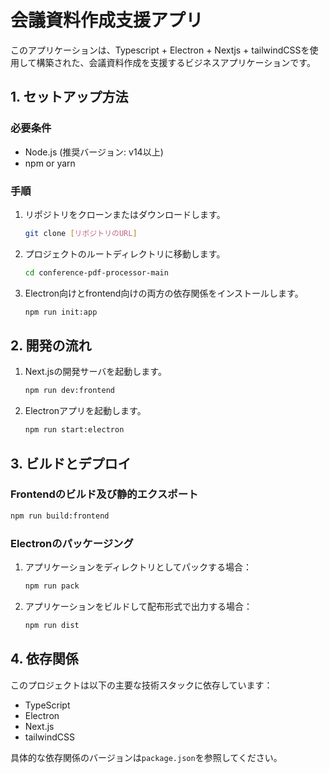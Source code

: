
# 会議資料作成支援アプリ

このアプリケーションは、Typescript + Electron + Nextjs + tailwindCSSを使用して構築された、会議資料作成を支援するビジネスアプリケーションです。

## 1. セットアップ方法

### 必要条件
- Node.js (推奨バージョン: v14以上)
- npm or yarn

### 手順

1. リポジトリをクローンまたはダウンロードします。
   
   ```bash
   git clone [リポジトリのURL]
   ```

2. プロジェクトのルートディレクトリに移動します。
   
   ```bash
   cd conference-pdf-processor-main
   ```

3. Electron向けとfrontend向けの両方の依存関係をインストールします。
   
   ```bash
   npm run init:app
   ```

## 2. 開発の流れ

1. Next.jsの開発サーバを起動します。
   
   ```bash
   npm run dev:frontend
   ```

2. Electronアプリを起動します。
   
   ```bash
   npm run start:electron
   ```

## 3. ビルドとデプロイ

### Frontendのビルド及び静的エクスポート

```bash
npm run build:frontend
```

### Electronのパッケージング

1. アプリケーションをディレクトリとしてパックする場合：

   ```bash
   npm run pack
   ```

2. アプリケーションをビルドして配布形式で出力する場合：

   ```bash
   npm run dist
   ```

## 4. 依存関係

このプロジェクトは以下の主要な技術スタックに依存しています：

- TypeScript
- Electron
- Next.js
- tailwindCSS

具体的な依存関係のバージョンは`package.json`を参照してください。
